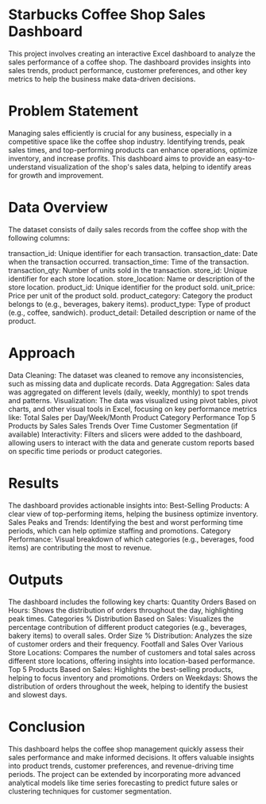 # Starbucks Coffee Shop Sales Dashboard
This project involves creating an interactive Excel dashboard to analyze the sales performance of a coffee shop. The dashboard provides insights into sales trends, product performance, customer preferences, and other key metrics to help the business make data-driven decisions.

# Problem Statement
Managing sales efficiently is crucial for any business, especially in a competitive space like the coffee shop industry. Identifying trends, peak sales times, and top-performing products can enhance operations, optimize inventory, and increase profits. This dashboard aims to provide an easy-to-understand visualization of the shop's sales data, helping to identify areas for growth and improvement.

# Data Overview
The dataset consists of daily sales records from the coffee shop with the following columns:

transaction_id: Unique identifier for each transaction.
transaction_date: Date when the transaction occurred.
transaction_time: Time of the transaction.
transaction_qty: Number of units sold in the transaction.
store_id: Unique identifier for each store location.
store_location: Name or description of the store location.
product_id: Unique identifier for the product sold.
unit_price: Price per unit of the product sold.
product_category: Category the product belongs to (e.g., beverages, bakery items).
product_type: Type of product (e.g., coffee, sandwich).
product_detail: Detailed description or name of the product.

# Approach
Data Cleaning: The dataset was cleaned to remove any inconsistencies, such as missing data and duplicate records.
Data Aggregation: Sales data was aggregated on different levels (daily, weekly, monthly) to spot trends and patterns.
Visualization: The data was visualized using pivot tables, pivot charts, and other visual tools in Excel, focusing on key performance metrics like:
Total Sales per Day/Week/Month
Product Category Performance
Top 5 Products by Sales
Sales Trends Over Time
Customer Segmentation (if available)
Interactivity: Filters and slicers were added to the dashboard, allowing users to interact with the data and generate custom reports based on specific time periods or product categories.

# Results
The dashboard provides actionable insights into:
Best-Selling Products: A clear view of top-performing items, helping the business optimize inventory.
Sales Peaks and Trends: Identifying the best and worst performing time periods, which can help optimize staffing and promotions.
Category Performance: Visual breakdown of which categories (e.g., beverages, food items) are contributing the most to revenue.

# Outputs
The dashboard includes the following key charts:
Quantity Orders Based on Hours: Shows the distribution of orders throughout the day, highlighting peak times.
Categories % Distribution Based on Sales: Visualizes the percentage contribution of different product categories (e.g., beverages, bakery items) to overall sales.
Order Size % Distribution: Analyzes the size of customer orders and their frequency.
Footfall and Sales Over Various Store Locations: Compares the number of customers and total sales across different store locations, offering insights into location-based performance.
Top 5 Products Based on Sales: Highlights the best-selling products, helping to focus inventory and promotions.
Orders on Weekdays: Shows the distribution of orders throughout the week, helping to identify the busiest and slowest days.

# Conclusion
This dashboard helps the coffee shop management quickly assess their sales performance and make informed decisions. It offers valuable insights into product trends, customer preferences, and revenue-driving time periods. The project can be extended by incorporating more advanced analytical models like time series forecasting to predict future sales or clustering techniques for customer segmentation.
